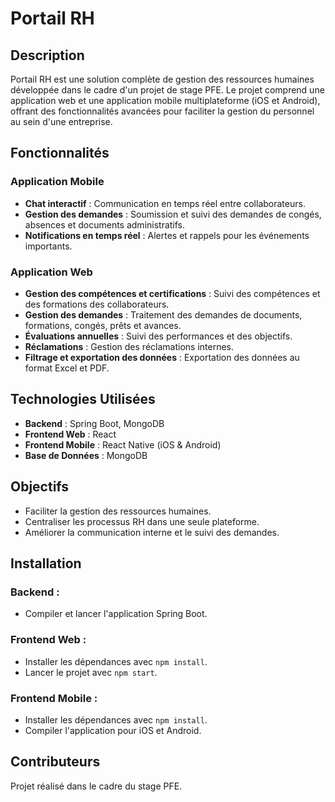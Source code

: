 # Portail RH

## Description
Portail RH est une solution complète de gestion des ressources humaines développée dans le cadre d'un projet de stage PFE. Le projet comprend une application web et une application mobile multiplateforme (iOS et Android), offrant des fonctionnalités avancées pour faciliter la gestion du personnel au sein d'une entreprise.

## Fonctionnalités

### Application Mobile
- **Chat interactif** : Communication en temps réel entre collaborateurs.
- **Gestion des demandes** : Soumission et suivi des demandes de congés, absences et documents administratifs.
- **Notifications en temps réel** : Alertes et rappels pour les événements importants.

### Application Web
- **Gestion des compétences et certifications** : Suivi des compétences et des formations des collaborateurs.
- **Gestion des demandes** : Traitement des demandes de documents, formations, congés, prêts et avances.
- **Évaluations annuelles** : Suivi des performances et des objectifs.
- **Réclamations** : Gestion des réclamations internes.
- **Filtrage et exportation des données** : Exportation des données au format Excel et PDF.

## Technologies Utilisées
- **Backend** : Spring Boot, MongoDB
- **Frontend Web** : React
- **Frontend Mobile** : React Native (iOS & Android)
- **Base de Données** : MongoDB

## Objectifs
- Faciliter la gestion des ressources humaines.
- Centraliser les processus RH dans une seule plateforme.
- Améliorer la communication interne et le suivi des demandes.

## Installation

### Backend :
- Compiler et lancer l'application Spring Boot.

### Frontend Web :
- Installer les dépendances avec `npm install`.
- Lancer le projet avec `npm start`.

### Frontend Mobile :
- Installer les dépendances avec `npm install`.
- Compiler l'application pour iOS et Android.

## Contributeurs
Projet réalisé dans le cadre du stage PFE.

